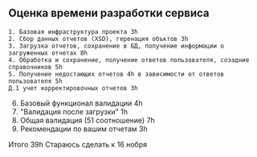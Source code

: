 ## Оценка времени разработки сервиса
```
1. Базовая инфраструктура проекта 3h
2. Сбор данных отчетов (XSD), геренация объктов 3h
3. Загрузка отчетов, сохранение в БД, получение информации о загруженных отчетах 8h
4. Обработка и сохранение, получение ответов пользователя, созадние справочников 5h
5. Получение недостающих отчетов 4h в зависимости от ответов пользователя 5h
Д.1 учет корректировочных отчетов 3h
````

6. Базовый функционал валидации 4h
5. "Валидация после загрузки" 1h
6. Общая валидация (51 соотношение) 7h
7. Рекомендации по вашим отчетам 3h

Итого 39h
Стараюсь сделать к 16 нобря


